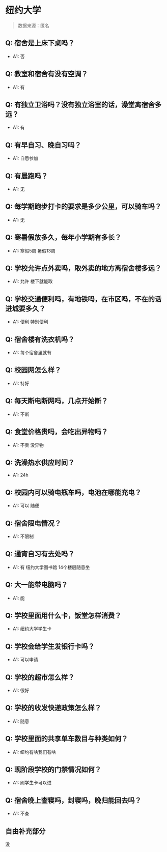 # 纽约大学

> 数据来源：匿名

## Q: 宿舍是上床下桌吗？

- A1: 否

## Q: 教室和宿舍有没有空调？

- A1: 有

## Q: 有独立卫浴吗？没有独立浴室的话，澡堂离宿舍多远？

- A1: 有

## Q: 有早自习、晚自习吗？

- A1: 自愿参加

## Q: 有晨跑吗？

- A1: 无

## Q: 每学期跑步打卡的要求是多少公里，可以骑车吗？

- A1: 无

## Q: 寒暑假放多久，每年小学期有多长？

- A1: 寒假5周 暑假13周

## Q: 学校允许点外卖吗，取外卖的地方离宿舍楼多远？

- A1: 允许 楼下就能取

## Q: 学校交通便利吗，有地铁吗，在市区吗，不在的话进城要多久？

- A1: 便利 特别便利

## Q: 宿舍楼有洗衣机吗？

- A1: 每个宿舍里就有

## Q: 校园网怎么样？

- A1: 特好

## Q: 每天断电断网吗，几点开始断？

- A1: 不断

## Q: 食堂价格贵吗，会吃出异物吗？

- A1: 不贵 没异物

## Q: 洗澡热水供应时间？

- A1: 24h

## Q: 校园内可以骑电瓶车吗，电池在哪能充电？

- A1: 可以 随便

## Q: 宿舍限电情况？

- A1: 不限制

## Q: 通宵自习有去处吗？

- A1: 有 纽约大学图书馆 14个楼层随意坐

## Q: 大一能带电脑吗？

- A1: 能

## Q: 学校里面用什么卡，饭堂怎样消费？

- A1: 纽约大学学生卡

## Q: 学校会给学生发银行卡吗？

- A1: 可以申请

## Q: 学校的超市怎么样？

- A1: 很好

## Q: 学校的收发快递政策怎么样？

- A1: 随意

## Q: 学校里面的共享单车数目与种类如何？

- A1: 纽约有啥我们有啥

## Q: 现阶段学校的门禁情况如何？

- A1: 刷学生卡可以进

## Q: 宿舍晚上查寝吗，封寝吗，晚归能回去吗？

- A1: 不查

## 自由补充部分

没